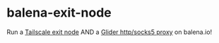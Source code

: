 # balena-exit-node

Run a [Tailscale exit node](https://tailscale.com/kb/1103/exit-nodes) AND a [Glider http/socks5 proxy](https://github.com/nadoo/glider) on balena.io!
